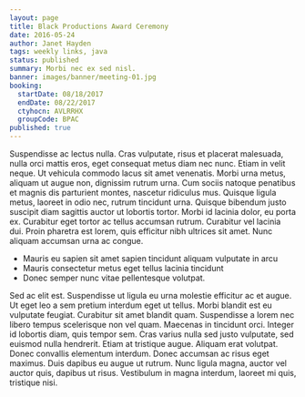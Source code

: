 ```yaml
---
layout: page
title: Black Productions Award Ceremony
date: 2016-05-24
author: Janet Hayden
tags: weekly links, java
status: published
summary: Morbi nec ex sed nisl.
banner: images/banner/meeting-01.jpg
booking:
  startDate: 08/18/2017
  endDate: 08/22/2017
  ctyhocn: AVLRRHX
  groupCode: BPAC
published: true
---
```

Suspendisse ac lectus nulla. Cras vulputate, risus et placerat malesuada, nulla orci mattis eros, eget consequat metus diam nec nunc. Etiam in velit neque. Ut vehicula commodo lacus sit amet venenatis. Morbi urna metus, aliquam ut augue non, dignissim rutrum urna. Cum sociis natoque penatibus et magnis dis parturient montes, nascetur ridiculus mus. Quisque ligula metus, laoreet in odio nec, rutrum tincidunt urna. Quisque bibendum justo suscipit diam sagittis auctor ut lobortis tortor. Morbi id lacinia dolor, eu porta ex. Curabitur eget tortor ac tellus accumsan rutrum. Curabitur vel lacinia dui. Proin pharetra est lorem, quis efficitur nibh ultrices sit amet. Nunc aliquam accumsan urna ac congue.

* Mauris eu sapien sit amet sapien tincidunt aliquam vulputate in arcu
* Mauris consectetur metus eget tellus lacinia tincidunt
* Donec semper nunc vitae pellentesque volutpat.

Sed ac elit est. Suspendisse ut ligula eu urna molestie efficitur ac et augue. Ut eget leo a sem pretium interdum eget ut tellus. Morbi blandit est eu vulputate feugiat. Curabitur sit amet blandit quam. Suspendisse a lorem nec libero tempus scelerisque non vel quam. Maecenas in tincidunt orci. Integer id lobortis diam, quis tempor sem. Cras varius nulla sed justo vulputate, sed euismod nulla hendrerit. Etiam at tristique augue. Aliquam erat volutpat. Donec convallis elementum interdum. Donec accumsan ac risus eget maximus. Duis dapibus eu augue ut rutrum. Nunc ligula magna, auctor vel auctor quis, dapibus ut risus. Vestibulum in magna interdum, laoreet mi quis, tristique nisi.
